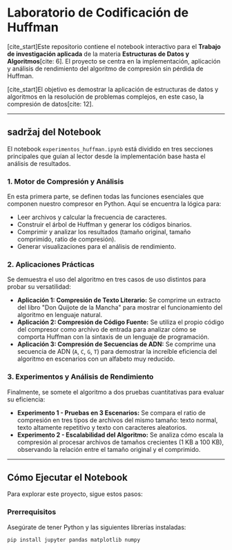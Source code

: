 # Laboratorio de Codificación de Huffman

[cite_start]Este repositorio contiene el notebook interactivo para el **Trabajo de investigación aplicada** de la materia **Estructuras de Datos y Algoritmos**[cite: 6]. El proyecto se centra en la implementación, aplicación y análisis de rendimiento del algoritmo de compresión sin pérdida de Huffman.

[cite_start]El objetivo es demostrar la aplicación de estructuras de datos y algoritmos en la resolución de problemas complejos, en este caso, la compresión de datos[cite: 12].

---

##  sadržaj del Notebook

El notebook `experimentos_huffman.ipynb` está dividido en tres secciones principales que guían al lector desde la implementación base hasta el análisis de resultados.

### 1. Motor de Compresión y Análisis
En esta primera parte, se definen todas las funciones esenciales que componen nuestro compresor en Python. Aquí se encuentra la lógica para:
* Leer archivos y calcular la frecuencia de caracteres.
* Construir el árbol de Huffman y generar los códigos binarios.
* Comprimir y analizar los resultados (tamaño original, tamaño comprimido, ratio de compresión).
* Generar visualizaciones para el análisis de rendimiento.

### 2. Aplicaciones Prácticas
Se demuestra el uso del algoritmo en tres casos de uso distintos para probar su versatilidad:
* **Aplicación 1: Compresión de Texto Literario:** Se comprime un extracto del libro "Don Quijote de la Mancha" para mostrar el funcionamiento del algoritmo en lenguaje natural.
* **Aplicación 2: Compresión de Código Fuente:** Se utiliza el propio código del compresor como archivo de entrada para analizar cómo se comporta Huffman con la sintaxis de un lenguaje de programación.
* **Aplicación 3: Compresión de Secuencias de ADN:** Se comprime una secuencia de ADN (`A`, `C`, `G`, `T`) para demostrar la increíble eficiencia del algoritmo en escenarios con un alfabeto muy reducido.

### 3. Experimentos y Análisis de Rendimiento
Finalmente, se somete el algoritmo a dos pruebas cuantitativas para evaluar su eficiencia:
* **Experimento 1 - Pruebas en 3 Escenarios:** Se compara el ratio de compresión en tres tipos de archivos del mismo tamaño: texto normal, texto altamente repetitivo y texto con caracteres aleatorios.
* **Experimento 2 - Escalabilidad del Algoritmo:** Se analiza cómo escala la compresión al procesar archivos de tamaños crecientes (1 KB a 100 KB), observando la relación entre el tamaño original y el comprimido.

---

## Cómo Ejecutar el Notebook

Para explorar este proyecto, sigue estos pasos:

### Prerrequisitos
Asegúrate de tener Python y las siguientes librerías instaladas:
```bash
pip install jupyter pandas matplotlib numpy
